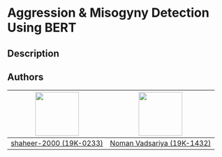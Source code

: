 # Aggression & Misogyny Detection Using BERT

## Description

## Authors
| <img src="https://avatars.githubusercontent.com/u/20398468?v=4" width="100" height="100" /> | <img src="https://avatars.githubusercontent.com/u/63922043?v=4" width="100" height="100" />
  :---: | :---:
| [shaheer-2000 (19K-0233)](https://github.com/shaheer-2000) | [Noman Vadsariya (19K-1432)](https://github.com/Noman-Vadsariya)

